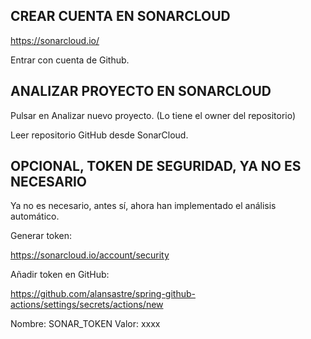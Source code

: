 
## CREAR CUENTA EN SONARCLOUD

https://sonarcloud.io/

Entrar con cuenta de Github.


## ANALIZAR PROYECTO EN SONARCLOUD

Pulsar en Analizar nuevo proyecto. (Lo tiene el owner del repositorio)

Leer repositorio GitHub desde SonarCloud.


## OPCIONAL, TOKEN DE SEGURIDAD, YA NO ES NECESARIO

Ya no es necesario, antes sí, ahora han implementado el análisis automático.

Generar token:

https://sonarcloud.io/account/security

Añadir token en GitHub:

https://github.com/alansastre/spring-github-actions/settings/secrets/actions/new

Nombre: SONAR_TOKEN
Valor: xxxx